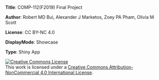 <p><strong>Title</strong>: COMP-112(F2019) Final Project</p>
<p><strong>Author</strong>: Robert MD Bui, Alexander J Marketos, Zoey PA Pham, Olivia M Scott</p>
<p><strong>License</strong>: CC BY-NC 4.0</p>
<p><strong>DisplayMode</strong>: Showcase</p>
<p><strong>Type</strong>: Shiny App</p>

<a rel="license" href="http://creativecommons.org/licenses/by-nc/4.0/"><img alt="Creative Commons License" style="border-width:0" src="https://i.creativecommons.org/l/by-nc/4.0/88x31.png" /></a><br />This work is licensed under a <a rel="license" href="http://creativecommons.org/licenses/by-nc/4.0/">Creative Commons Attribution-NonCommercial 4.0 International License</a>.